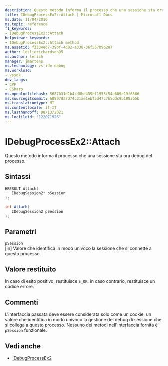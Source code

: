 ```yaml
---
description: Questo metodo informa il processo che una sessione sta ora debug del processo.
title: IDebugProcessEx2::Attach | Microsoft Docs
ms.date: 11/04/2016
ms.topic: reference
f1_keywords:
- IDebugProcessEx2::Attach
helpviewer_keywords:
- IDebugProcessEx2::Attach method
ms.assetid: f3334ed7-39bf-4d02-a338-36f567b9b287
author: leslierichardson95
ms.author: lerich
manager: jmartens
ms.technology: vs-ide-debug
ms.workload:
- vssdk
dev_langs:
- CPP
- CSharp
ms.openlocfilehash: 5687031d1b4cd0be439ef1953f54a609e19f6366
ms.sourcegitcommit: 68897da7d74c31ae1ebf5d47c7b5ddc9b108265b
ms.translationtype: MT
ms.contentlocale: it-IT
ms.lasthandoff: 08/13/2021
ms.locfileid: "122071926"
---
```

# <a name="idebugprocessex2attach"></a>IDebugProcessEx2::Attach
Questo metodo informa il processo che una sessione sta ora debug del processo.

## <a name="syntax"></a>Sintassi

```cpp
HRESULT Attach( 
   IDebugSession2* pSession
);
```

```csharp
int Attach(
   IDebugSession2 pSession
);
```

## <a name="parameters"></a>Parametri
`pSession`\
[in] Valore che identifica in modo univoco la sessione che si connette a questo processo.

## <a name="return-value"></a>Valore restituito
 In caso di esito positivo, restituisce `S_OK`; in caso contrario, restituisce un codice errore.

## <a name="remarks"></a>Commenti
 L'interfaccia passata deve essere considerata solo come un cookie, un valore che identifica in modo univoco la gestione del debug di sessione che si collega a questo processo. Nessuno dei metodi nell'interfaccia fornita è `pSession` funzionale.

## <a name="see-also"></a>Vedi anche
- [IDebugProcessEx2](../../../extensibility/debugger/reference/idebugprocessex2.md)
